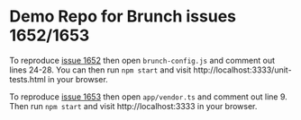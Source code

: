 # Demo Repo for Brunch issues 1652/1653

To reproduce [issue 1652](https://github.com/brunch/brunch/issues/1652) then open `brunch-config.js` and comment out lines 24-28. You can then run `npm start` and visit http://localhost:3333/unit-tests.html in your browser.

To reproduce [issue 1653](https://github.com/brunch/brunch/issues/1653) then open `app/vendor.ts` and comment out line 9. Then run `npm start` and visit http://localhost:3333 in your browser.
